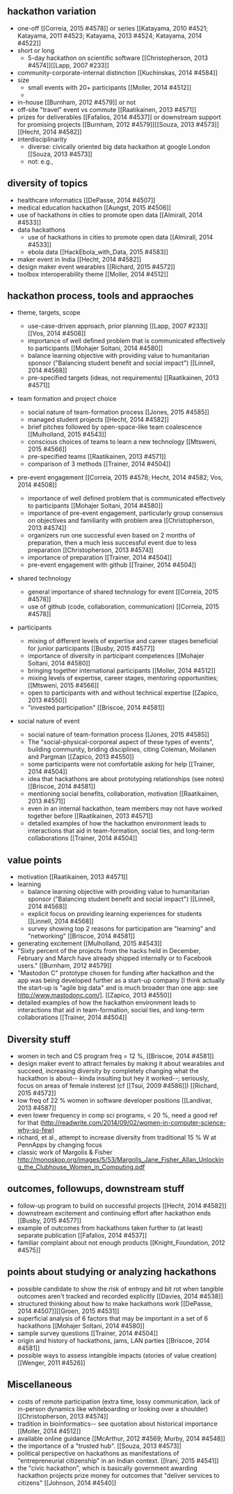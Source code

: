 ## hackathon variation
* one-off [[Correia, 2015 #4578]] or series [[Katayama, 2010 #4521; Katayama, 2011 #4523; Katayama, 2013 #4524; Katayama, 2014 #4522]]
* short or long 
   * 5-day hackathon on scientific software [[Christopherson, 2013 #4574]][[Lapp, 2007 #233]]
* community-corporate-internal distinction [[Kuchinskas, 2014 #4584]]
* size 
   * small events with 20+ participants  [[Moller, 2014 #4512]]
   * 
* in-house [[Burnham, 2012 #4579]] or not 
* off-site "travel" event vs commute [[Raatikainen, 2013 #4571]]
* prizes for deliverables [[Fafalios, 2014 #4537]] or downstream support for promising projects  [[Burnham, 2012 #4579]][[Souza, 2013 #4573]][[Hecht, 2014 #4582]]
* interdisciplinarity
   * diverse: civically oriented big data hackathon at google London [[Souza, 2013 #4573]]
   * not: e.g., 

## diversity of topics 
* healthcare informatics [[DePasse, 2014 #4507]]
* medical education hackathon [[Aungst, 2015 #4506]]
* use of hackathons in cities to promote open data [[Almirall, 2014 #4533]]
* data hackathons
   * use of hackathons in cities to promote open data [[Almirall, 2014 #4533]]
   * ebola data [[HackEbola_with_Data, 2015 #4583]]
* maker event in India [[Hecht, 2014 #4582]]
* design maker event wearables [[Richard, 2015 #4572]]
* toolbox interoperability theme [[Moller, 2014 #4512]]

## hackathon process, tools and appraoches 
* theme, targets, scope
   * use-case-driven approach, prior planning [[Lapp, 2007 #233]] [[Vos, 2014 #4508]]
   * importance of well defined problem that is communicated effectively to participants [[Mohajer Soltani, 2014 #4580]] 
   * balance learning objective with providing value to humanitarian sponsor ("Balancing student benefit and social impact") [[Linnell, 2014 #4568]]
   * pre-specified targets (ideas, not requirements) [[Raatikainen, 2013 #4571]]

* team formation and project choice
   * social nature of team-formation process [[Jones, 2015 #4585]] 
   * managed  student projects [[Hecht, 2014 #4582]]
   * brief pitches followed by open-space-like team coalescence [[Mulholland, 2015 #4543]]
   * conscious choices of teams to learn a new technology [[Mtsweni, 2015 #4566]]
   * pre-specified teams [[Raatikainen, 2013 #4571]]
   * comparison of 3 methods [[Trainer, 2014 #4504]]

* pre-event engagement [[Correia, 2015 #4578; Hecht, 2014 #4582; Vos, 2014 #4508]]
   * importance of well defined problem that is communicated effectively to participants [[Mohajer Soltani, 2014 #4580]] 
   * importance of pre-event engagement, particularly group consensus on objectives and familiarity with problem area [[Christopherson, 2013 #4574]]
   * organizers run one successful even based on 2 months of preparation, then a much less successful event due to less preparation [[Christopherson, 2013 #4574]]
   * importance of preparation [[Trainer, 2014 #4504]]
   * pre-event engagement with github [[Trainer, 2014 #4504]]

* shared technology 
   * general importance of shared technology for event [[Correia, 2015 #4578]]
   * use of github (code, collaboration, communication) [[Correia, 2015 #4578]]

* participants 
   * mixing of different levels of expertise and career stages beneficial for junior participants [[Busby, 2015 #4577]]
   * importance of diversity in participant competences [[Mohajer Soltani, 2014 #4580]] 
   * bringing together international participants  [[Moller, 2014 #4512]]
   * mixing levels of expertise, career stages, mentoring opportunities; [[Mtsweni, 2015 #4566]] 
   * open to participants with and without technical expertise [[Zapico, 2013 #4550]]
   * "invested participation" [[Briscoe, 2014 #4581]]

* social nature of event 
   * social nature of team-formation process [[Jones, 2015 #4585]] 
   * The "social-physical-corporeal aspect of these types of events", building community, briding disciplines, citing Coleman, Moilanen and Pargman [[Zapico, 2013 #4550]]
   * some participants were not comfortable asking for help [[Trainer, 2014 #4504]]
   * idea that hackathons are about prototyping relationships (see notes) [[Briscoe, 2014 #4581]]
   * mentioning social benefits, collaboration, motivation  [[Raatikainen, 2013 #4571]]
   * even in an internal hackathon, team members may not have worked together before [[Raatikainen, 2013 #4571]]
   * detailed examples of how the hackathon environment leads to interactions that aid in team-formation, social ties, and long-term collaborations [[Trainer, 2014 #4504]]

## value points 
* motivation [[Raatikainen, 2013 #4571]]
* learning 
   * balance learning objective with providing value to humanitarian sponsor ("Balancing student benefit and social impact") [[Linnell, 2014 #4568]]
   * explicit focus on providing learning experiences for students [[Linnell, 2014 #4568]]
   * survey showing top 2 reasons for participation are "learning" and "networking" [[Briscoe, 2014 #4581]]
* generating excitement [[Mulholland, 2015 #4543]]
* "Sixty percent of the projects from the hacks held in December, February and March have already shipped internally or to Facebook users."  [[Burnham, 2012 #4579]]
* "Mastodon C" prototype chosen for funding after hackathon and the app was being developed further as a start-up company [I think actually the start-up is "agile big data" and is much broader than one app: see http://www.mastodonc.com/]. [[Zapico, 2013 #4550]]
* detailed examples of how the hackathon environment leads to interactions that aid in team-formation, social ties, and long-term collaborations [[Trainer, 2014 #4504]]

## Diversity stuff
* women in tech and CS program freq = 12 %, [[Briscoe, 2014 #4581]]
* design maker event to attract females by making it about wearables and succeed,  increasing diversity by completely changing what the hackathon is about-- kinda insulting but hey it worked--; seriously, focus on areas of female insterest (cf [[Tsui, 2009 #4586]]) [[Richard, 2015 #4572]]
* low freq of 22 % women in software developer positions [[Landivar, 2013 #4587]]
* even lower frequency in comp sci programs, < 20 %, need a good ref for that (http://readwrite.com/2014/09/02/women-in-computer-science-why-so-few)
* richard, et al., attempt to increase diversity from traditional 15 % W at PennApps by changing focus 
* classic work of Margolis & Fisher http://monoskop.org/images/5/53/Margolis_Jane_Fisher_Allan_Unlocking_the_Clubhouse_Women_in_Computing.pdf

## outcomes, followups, downstream stuff
* follow-up program to build on successful projects [[Hecht, 2014 #4582]]
* downstream excitement and continuing effort after hackathon ends [[Busby, 2015 #4577]] 
* example of outcomes from hackathons taken further to (at least) separate publication [[Fafalios, 2014 #4537]]
* familiar complaint about not enough products [[Knight_Foundation, 2012 #4575]]

## points about studying or analyzing hackathons
* possible candidate to show the risk of entropy and bit rot when tangible outcomes aren't tracked and recorded explicitly [[Davies, 2014 #4538]]
* structured thinking about how to make hackathons work [[DePasse, 2014 #4507]][[Groen, 2015 #4531]]
* superficial analysis of 6 factors that may be important in a set of 6 hackathons [[Mohajer Soltani, 2014 #4580]] 
* sample survey questions [[Trainer, 2014 #4504]]
* origin and history of hackathons, jams, LAN parties [[Briscoe, 2014 #4581]]
* possible ways to assess intangible impacts (stories of value creation)[[Wenger, 2011 #4526]]

## Miscellaneous
* costs of remote participation (extra time, lossy communication, lack of in-person dynamics like whiteboarding or looking over a shoulder) [[Christopherson, 2013 #4574]]
* tradition in bioinformatics-- see quotation about historical importance [[Moller, 2014 #4512]]
* available online guidance [[McArthur, 2012 #4569; Murby, 2014 #4548]]
* the importance of a "trusted hub". [[Souza, 2013 #4573]]
* political perspective on hackathons as manifestations of "entrepreneurial citizenship" in an Indian context. [[Irani, 2015 #4541]]
* the "civic hackathon", which is basically government awarding hackathon projects prize money for outcomes that "deliver services to citizens"  [[Johnson, 2014 #4540]]
